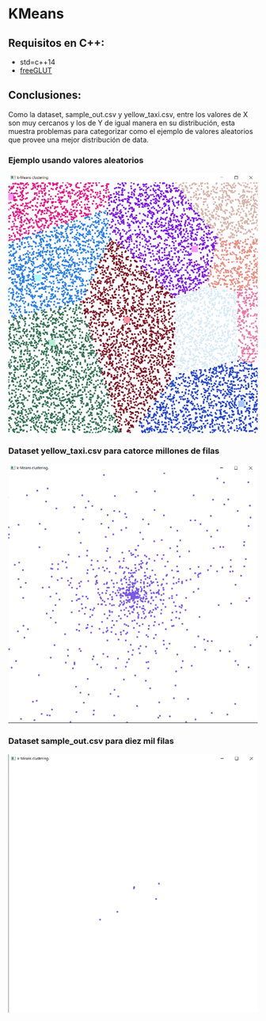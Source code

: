 # KMeans

## Requisitos en C++:
- std=c++14
- [freeGLUT](https://www.transmissionzero.co.uk/software/freeglut-devel/)

## Conclusiones:
Como la dataset, sample_out.csv y yellow_taxi.csv, entre los valores de X son muy cercanos y los de Y de igual manera en su distribución, esta muestra problemas para categorizar como el ejemplo de valores aleatorios que provee una mejor distribución de data.

### Ejemplo usando valores aleatorios 
![Alt text](https://github.com/dabc312GitHub/kmeans_l/blob/main/kmeans_l/img/test_10000row_k10.png)

### Dataset yellow_taxi.csv para catorce millones de filas
![Alt text](https://github.com/dabc312GitHub/kmeans_l/blob/main/kmeans_l/img/14M_dataset_kmeans.png)

### Dataset sample_out.csv para diez mil filas
![Alt text](https://github.com/dabc312GitHub/kmeans_l/blob/main/kmeans_l/img/10K_sample_out.png)

